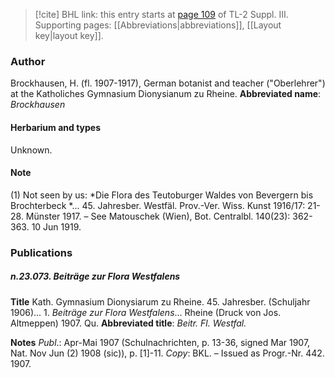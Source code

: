 > [!cite] BHL link: this entry starts at [page 109](https://www.biodiversitylibrary.org/page/33266416) of TL-2 Suppl. III.
> Supporting pages: [[Abbreviations|abbreviations]], [[Layout key|layout key]].

### Author

Brockhausen, H. (fl. 1907-1917), German botanist and teacher ("Oberlehrer") at the Katholiches Gymnasium Dionysianum zu Rheine. 
**Abbreviated name**: *Brockhausen*

#### Herbarium and types

Unknown.

#### Note

(1) Not seen by us: *Die Flora des Teutoburger Waldes von Bevergern bis Brochterbeck *... 45. Jahresber. Westfäl. Prov.-Ver. Wiss. Kunst 1916/17: 21-28. Münster 1917. – See Matouschek (Wien), Bot. Centralbl. 140(23): 362-363. 10 Jun 1919.

### Publications

##### n.23.073. Beiträge zur Flora Westfalens

**Title**
Kath. Gymnasium Dionysiarum zu Rheine. 45. Jahresber. (Schuljahr 1906)... 1. *Beiträge zur Flora Westfalens*... Rheine (Druck von Jos. Altmeppen) 1907. Qu.
**Abbreviated title**: *Beitr. Fl. Westfal.*

**Notes**
*Publ*.: Apr-Mai 1907 (Schulnachrichten, p. 13-36, signed Mar 1907, Nat. Nov Jun (2) 1908 (sic)), p. \[1\]-11. *Copy*: BKL. – Issued as Progr.-Nr. 442. 1907.

